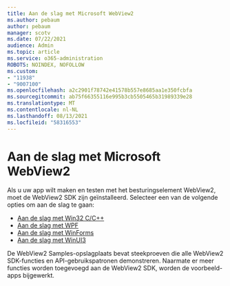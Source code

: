 ```yaml
---
title: Aan de slag met Microsoft WebView2
ms.author: pebaum
author: pebaum
manager: scotv
ms.date: 07/22/2021
audience: Admin
ms.topic: article
ms.service: o365-administration
ROBOTS: NOINDEX, NOFOLLOW
ms.custom:
- "11938"
- "9007100"
ms.openlocfilehash: a2c2901f78742e41578b557e8685aa1e350fcbfa
ms.sourcegitcommit: ab75f66355116e995b3cb5505465b31989339e28
ms.translationtype: MT
ms.contentlocale: nl-NL
ms.lasthandoff: 08/13/2021
ms.locfileid: "58316553"
---
```

# <a name="get-started-with-microsoft-webview2"></a>Aan de slag met Microsoft WebView2

Als u uw app wilt maken en testen met het besturingselement WebView2, moet de WebView2 SDK zijn geïnstalleerd. Selecteer een van de volgende opties om aan de slag te gaan:

- [Aan de slag met Win32 C/C++](https://docs.microsoft.com/microsoft-edge/webview2/get-started/win32)
- [Aan de slag met WPF](https://docs.microsoft.com/microsoft-edge/webview2/get-started/wpf)
- [Aan de slag met WinForms](https://docs.microsoft.com/microsoft-edge/webview2/get-started/winforms)
- [Aan de slag met WinUI3](https://docs.microsoft.com/microsoft-edge/webview2/get-started/winui)

De WebView2 Samples-opslagplaats bevat steekproeven die alle WebView2 SDK-functies en API-gebruikspatronen demonstreren. Naarmate er meer functies worden toegevoegd aan de WebView2 SDK, worden de voorbeeld-apps bijgewerkt.

